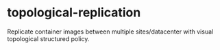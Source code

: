 # topological-replication
Replicate container images between multiple sites/datacenter with visual topological structured policy.
